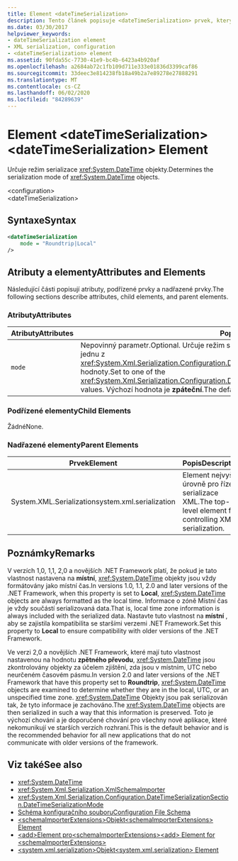 ```yaml
---
title: Element <dateTimeSerialization>
description: Tento článek popisuje <dateTimeSerialization> prvek, který určuje režim serializace objektů typu DateTime.
ms.date: 03/30/2017
helpviewer_keywords:
- dateTimeSerialization element
- XML serialization, configuration
- <dateTimeSerialization> element
ms.assetid: 90fda55c-7730-41e9-bc4b-6423a4b920af
ms.openlocfilehash: a2684ab72c1fb109d711e333e01836d3399caf86
ms.sourcegitcommit: 33deec3e814238fb18a49b2a7e89278e27888291
ms.translationtype: MT
ms.contentlocale: cs-CZ
ms.lasthandoff: 06/02/2020
ms.locfileid: "84289639"
---
```

# <a name="datetimeserialization-element"></a><span data-ttu-id="351d4-103">Element \<dateTimeSerialization></span><span class="sxs-lookup"><span data-stu-id="351d4-103">\<dateTimeSerialization> Element</span></span>
<span data-ttu-id="351d4-104">Určuje režim serializace <xref:System.DateTime> objekty.</span><span class="sxs-lookup"><span data-stu-id="351d4-104">Determines the serialization mode of <xref:System.DateTime> objects.</span></span>  
  
 \<configuration>  
\<dateTimeSerialization>  
  
## <a name="syntax"></a><span data-ttu-id="351d4-105">Syntaxe</span><span class="sxs-lookup"><span data-stu-id="351d4-105">Syntax</span></span>  
  
```xml  
<dateTimeSerialization  
    mode = "Roundtrip|Local"  
/>  
```  
  
## <a name="attributes-and-elements"></a><span data-ttu-id="351d4-106">Atributy a elementy</span><span class="sxs-lookup"><span data-stu-id="351d4-106">Attributes and Elements</span></span>  
 <span data-ttu-id="351d4-107">Následující části popisují atributy, podřízené prvky a nadřazené prvky.</span><span class="sxs-lookup"><span data-stu-id="351d4-107">The following sections describe attributes, child elements, and parent elements.</span></span>  
  
### <a name="attributes"></a><span data-ttu-id="351d4-108">Atributy</span><span class="sxs-lookup"><span data-stu-id="351d4-108">Attributes</span></span>  
  
|<span data-ttu-id="351d4-109">Atributy</span><span class="sxs-lookup"><span data-stu-id="351d4-109">Attributes</span></span>|<span data-ttu-id="351d4-110">Popis</span><span class="sxs-lookup"><span data-stu-id="351d4-110">Description</span></span>|  
|----------------|-----------------|  
|`mode`|<span data-ttu-id="351d4-111">Nepovinný parametr.</span><span class="sxs-lookup"><span data-stu-id="351d4-111">Optional.</span></span> <span data-ttu-id="351d4-112">Určuje režim serializace.</span><span class="sxs-lookup"><span data-stu-id="351d4-112">Specifies the serialization mode.</span></span> <span data-ttu-id="351d4-113">Nastavte na jednu z <xref:System.Xml.Serialization.Configuration.DateTimeSerializationSection.DateTimeSerializationMode> hodnoty.</span><span class="sxs-lookup"><span data-stu-id="351d4-113">Set to one of the <xref:System.Xml.Serialization.Configuration.DateTimeSerializationSection.DateTimeSerializationMode> values.</span></span> <span data-ttu-id="351d4-114">Výchozí hodnota je **zpáteční**.</span><span class="sxs-lookup"><span data-stu-id="351d4-114">The default is **RoundTrip**.</span></span>|  
  
### <a name="child-elements"></a><span data-ttu-id="351d4-115">Podřízené elementy</span><span class="sxs-lookup"><span data-stu-id="351d4-115">Child Elements</span></span>  
 <span data-ttu-id="351d4-116">Žádné</span><span class="sxs-lookup"><span data-stu-id="351d4-116">None.</span></span>  
  
### <a name="parent-elements"></a><span data-ttu-id="351d4-117">Nadřazené elementy</span><span class="sxs-lookup"><span data-stu-id="351d4-117">Parent Elements</span></span>  
  
|<span data-ttu-id="351d4-118">Prvek</span><span class="sxs-lookup"><span data-stu-id="351d4-118">Element</span></span>|<span data-ttu-id="351d4-119">Popis</span><span class="sxs-lookup"><span data-stu-id="351d4-119">Description</span></span>|  
|-------------|-----------------|  
|<span data-ttu-id="351d4-120">System.XML.Serialization</span><span class="sxs-lookup"><span data-stu-id="351d4-120">system.xml.serialization</span></span>|<span data-ttu-id="351d4-121">Element nejvyšší úrovně pro řízení serializace XML.</span><span class="sxs-lookup"><span data-stu-id="351d4-121">The top-level element for controlling XML serialization.</span></span>|  
  
## <a name="remarks"></a><span data-ttu-id="351d4-122">Poznámky</span><span class="sxs-lookup"><span data-stu-id="351d4-122">Remarks</span></span>  
 <span data-ttu-id="351d4-123">V verzích 1,0, 1,1, 2,0 a novějších .NET Framework platí, že pokud je tato vlastnost nastavena na **místní**, <xref:System.DateTime> objekty jsou vždy formátovány jako místní čas.</span><span class="sxs-lookup"><span data-stu-id="351d4-123">In versions 1.0, 1.1, 2.0 and later versions of the .NET Framework, when this property is set to **Local**, <xref:System.DateTime> objects are always formatted as the local time.</span></span> <span data-ttu-id="351d4-124">Informace o zóně Místní čas je vždy součástí serializovaná data.</span><span class="sxs-lookup"><span data-stu-id="351d4-124">That is, local time zone information is always included with the serialized data.</span></span> <span data-ttu-id="351d4-125">Nastavte tuto vlastnost na **místní** , aby se zajistila kompatibilita se staršími verzemi .NET Framework.</span><span class="sxs-lookup"><span data-stu-id="351d4-125">Set this property to **Local** to ensure compatibility with older versions of the .NET Framework.</span></span>  
  
 <span data-ttu-id="351d4-126">Ve verzi 2,0 a novějších .NET Framework, které mají tuto vlastnost nastavenou na hodnotu **zpětného převodu**, <xref:System.DateTime> jsou zkontrolovány objekty za účelem zjištění, zda jsou v místním, UTC nebo neurčeném časovém pásmu.</span><span class="sxs-lookup"><span data-stu-id="351d4-126">In version 2.0 and later versions of the .NET Framework that have this property set to **Roundtrip**, <xref:System.DateTime> objects are examined to determine whether they are in the local, UTC, or an unspecified time zone.</span></span> <span data-ttu-id="351d4-127"><xref:System.DateTime> Objekty jsou pak serializován tak, že tyto informace je zachováno.</span><span class="sxs-lookup"><span data-stu-id="351d4-127">The <xref:System.DateTime> objects are then serialized in such a way that this information is preserved.</span></span> <span data-ttu-id="351d4-128">Toto je výchozí chování a je doporučené chování pro všechny nové aplikace, které nekomunikují ve starších verzích rozhraní.</span><span class="sxs-lookup"><span data-stu-id="351d4-128">This is the default behavior and is the recommended behavior for all new applications that do not communicate with older versions of the framework.</span></span>  
  
## <a name="see-also"></a><span data-ttu-id="351d4-129">Viz také</span><span class="sxs-lookup"><span data-stu-id="351d4-129">See also</span></span>

- <xref:System.DateTime>
- <xref:System.Xml.Serialization.XmlSchemaImporter>
- <xref:System.Xml.Serialization.Configuration.DateTimeSerializationSection.DateTimeSerializationMode>
- [<span data-ttu-id="351d4-130">Schéma konfiguračního souboru</span><span class="sxs-lookup"><span data-stu-id="351d4-130">Configuration File Schema</span></span>](../../framework/configure-apps/file-schema/index.md)
- [<span data-ttu-id="351d4-131">\<schemaImporterExtensions>Objekt</span><span class="sxs-lookup"><span data-stu-id="351d4-131">\<schemaImporterExtensions> Element</span></span>](schemaimporterextensions-element.md)
- [<span data-ttu-id="351d4-132">\<add>Element pro\<schemaImporterExtensions></span><span class="sxs-lookup"><span data-stu-id="351d4-132">\<add> Element for \<schemaImporterExtensions></span></span>](add-element-for-schemaimporterextensions.md)
- [<span data-ttu-id="351d4-133">\<system.xml.serialization>Objekt</span><span class="sxs-lookup"><span data-stu-id="351d4-133">\<system.xml.serialization> Element</span></span>](system-xml-serialization-element.md)

